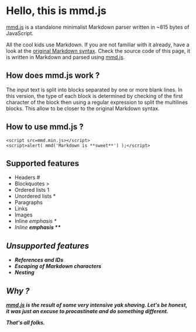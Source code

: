 # Hello, this is mmd.js

[mmd.js](mmd.js) is a standalone minimalist Markdown parser written in ~815 bytes of JavaScript.

All the cool kids use Markdown. If you are not familiar with it already, have a look at the [original Markdown syntax](http://daringfireball.net/projects/markdown/syntax). Check the source code of this page, it is written in Markdown and parsed using [mmd.js](mmd.js).

## How does **mmd.js** work ?

The input text is split into blocks separated by one or more blank lines. In this version, the type of each block is determined by checking of the first character of the block then using a regular expression to split the multilines blocks. This allow to be closer to the original Markdown syntax.

## How to use **mmd.js** ?

    <script src=mmd.min.js></script>
	<script>alert( mmd('Markdown is **sweet**') );</script>


## Supported features

* Headers # 
* Blockquotes >
* Ordered lists 1
* Unordered lists *
* Paragraphs
* Links []()
* Images![]()
* Inline <em> emphasis *
* Inline <strong> emphasis **

## Unsupported features

* References and IDs
* Escaping of Markdown characters
* Nesting

## Why ?

[mmd.js](mmd.js) is the result of some very intensive yak shaving. Let's be honest, it was just an excuse to procastinate and do something different.


That's all folks.
